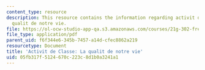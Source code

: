 ```yaml
---
content_type: resource
description: This resource contains the information regarding activit de classe lLa
  qualit de notre vie.
file: https://ol-ocw-studio-app-qa.s3.amazonaws.com/courses/21g-302-french-ii-fall-2004/05fb317f5124670c223c8d1b0a3241a1_MIT21G_302_F04_Classe_Z3.pdf
file_type: application/pdf
parent_uid: f6f344e6-345b-7457-a14d-cfec8862a219
resourcetype: Document
title: 'Activit de Classe: La qualit de notre vie'
uid: 05fb317f-5124-670c-223c-8d1b0a3241a1
---
```


